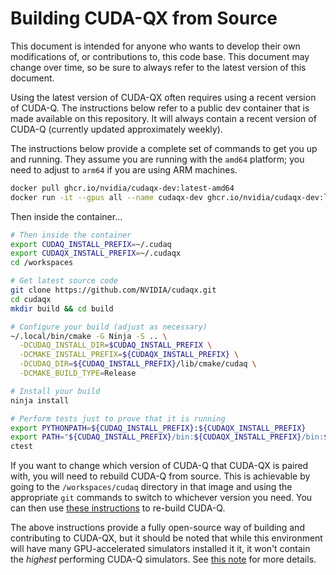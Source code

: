 # Building CUDA-QX from Source

This document is intended for anyone who wants to develop their own
modifications of, or contributions to, this code base. This document may change
over time, so be sure to always refer to the latest version of this document.

Using the latest version of CUDA-QX often requires using a recent version of
CUDA-Q. The instructions below refer to a public dev container that is made
available on this repository. It will always contain a recent version of CUDA-Q
(currently updated approximately weekly).

The instructions below provide a complete set of commands to get you up and
running. They assume you are running with the `amd64` platform; you need to
adjust to `arm64` if you are using ARM machines.

```bash
docker pull ghcr.io/nvidia/cudaqx-dev:latest-amd64
docker run -it --gpus all --name cudaqx-dev ghcr.io/nvidia/cudaqx-dev:latest-amd64
```

Then inside the container...

```bash
# Then inside the container
export CUDAQ_INSTALL_PREFIX=~/.cudaq
export CUDAQX_INSTALL_PREFIX=~/.cudaqx
cd /workspaces

# Get latest source code
git clone https://github.com/NVIDIA/cudaqx.git
cd cudaqx
mkdir build && cd build

# Configure your build (adjust as necessary)
~/.local/bin/cmake -G Ninja -S .. \
  -DCUDAQ_INSTALL_DIR=$CUDAQ_INSTALL_PREFIX \
  -DCMAKE_INSTALL_PREFIX=${CUDAQX_INSTALL_PREFIX} \
  -DCUDAQ_DIR=${CUDAQ_INSTALL_PREFIX}/lib/cmake/cudaq \
  -DCMAKE_BUILD_TYPE=Release

# Install your build
ninja install

# Perform tests just to prove that it is running
export PYTHONPATH=${CUDAQ_INSTALL_PREFIX}:${CUDAQX_INSTALL_PREFIX}
export PATH="${CUDAQ_INSTALL_PREFIX}/bin:${CUDAQX_INSTALL_PREFIX}/bin:${PATH}"
ctest
```

If you want to change which version of CUDA-Q that CUDA-QX is paired with, you
will need to rebuild CUDA-Q from source. This is achievable by going to the
`/workspaces/cudaq` directory in that image and using the appropriate `git`
commands to switch to whichever version you need. You can then use
[these instructions](https://github.com/NVIDIA/cuda-quantum/blob/main/Building.md)
to re-build CUDA-Q.

The above instructions provide a fully open-source way of building and
contributing to CUDA-QX, but it should be noted that while this environment
will have many GPU-accelerated simulators installed it it, it won't contain the
*highest* performing CUDA-Q simulators. See [this note](https://nvidia.github.io/cuda-quantum/latest/using/install/data_center_install.html)
for more details.
